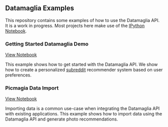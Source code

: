 ## Datamaglia Examples

This repository contains some examples of how to use the Datamaglia API. It is a
work in progress. Most projects here make use of the [IPython Notebook](http://ipython.org/notebook.html).

### Getting Started Datamaglia Demo

[View Notebook](http://nbviewer.ipython.org/github/Datamaglia/examples/blob/master/datamaglia-demo/datamaglia-demo.ipynb)

This example shows how to get started with the Datamaglia API. We show how to create a personalized [subreddit](http://www.reddit.com/reddits/) recommender system based on user preferences.

### Picmagia Data Import

[View Notebook](http://nbviewer.ipython.org/github/Datamaglia/examples/blob/master/picmaglia-data-import/picmaglia-data-import.ipynb)

Importing data is a common use-case when integrating the Datamaglia API with existing applications. This example shows how to import data using the Datamaglia API and generate photo recommendations.
